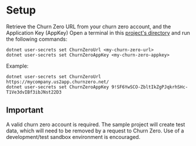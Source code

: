 ﻿# Setup

Retrieve the Churn Zero URL from your churn zero account, and the Application Key (AppKey)
Open a terminal in this [project's directory](/) and run the following commands:
```
dotnet user-secrets set ChurnZeroUrl <my-churn-zero-url>
dotnet user-secrets set ChurnZeroAppKey <my-churn-zero-appkey>
```
Example:
```
dotnet user-secrets set ChurnZeroUrl https://mycompany.us2app.churnzero.net/
dotnet user-secrets set ChurnZeroAppKey 9!SF6YwSCO-ZbltIkZgPJqkrhSHc-T1Ve3dvIBf3ibJNst22D3
```

## Important

A valid churn zero account is required.
The sample project will create test data, which will need to be removed by a request to Churn Zero.
Use of a development/test sandbox environment is encouraged.